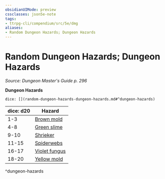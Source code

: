 ```yaml
---
obsidianUIMode: preview
cssclasses: json5e-note
tags:
- ttrpg-cli/compendium/src/5e/dmg
aliases:
- Random Dungeon Hazards; Dungeon Hazards
---
```

# Random Dungeon Hazards; Dungeon Hazards
*Source: Dungeon Master's Guide p. 296* 

**Dungeon Hazards**

`dice: [](random-dungeon-hazards-dungeon-hazards.md#^dungeon-hazards)`

| dice: d20 | Hazard |
|-----------|--------|
| 1-3 | [Brown mold](/3-Mechanics/CLI/traps-hazards/brown-mold-xdmg.md) |
| 4-8 | [Green slime](/3-Mechanics/CLI/traps-hazards/green-slime-xdmg.md) |
| 9-10 | [Shrieker](/3-Mechanics/CLI/bestiary/plant/shrieker-fungus-xmm.md) |
| 11-15 | [Spiderwebs](/3-Mechanics/CLI/traps-hazards/webs-xdmg.md) |
| 16-17 | [Violet fungus](/3-Mechanics/CLI/bestiary/plant/violet-fungus-xmm.md) |
| 18-20 | [Yellow mold](/3-Mechanics/CLI/traps-hazards/yellow-mold-xdmg.md) |
^dungeon-hazards
